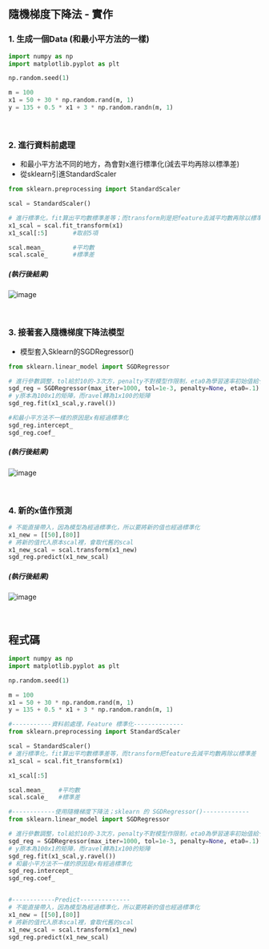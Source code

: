 ## 隨機梯度下降法 - 實作

### 1. 生成一個Data (和最小平方法的一樣)

```Python
import numpy as np
import matplotlib.pyplot as plt

np.random.seed(1) 

m = 100
x1 = 50 + 30 * np.random.rand(m, 1)
y = 135 + 0.5 * x1 + 3 * np.random.randn(m, 1)
```

<br>

### 2. 進行資料前處理
* 和最小平方法不同的地方，為會對x進行標準化(減去平均再除以標準差)
* 從sklearn引進StandardScaler

```Python
from sklearn.preprocessing import StandardScaler

scal = StandardScaler()

# 進行標準化，fit算出平均數標準差等；而transform則是把feature去減平均數再除以標準差
x1_scal = scal.fit_transform(x1)        
x1_scal[:5]       #取前5項

scal.mean_        #平均數
scal.scale_       #標準差
```

##### (執行後結果)              
![image](https://user-images.githubusercontent.com/102600962/182994747-151397f0-c788-4a53-aca6-ad7909ec29eb.png)

<br>

### 3. 接著套入隨機梯度下降法模型
* 模型套入Sklearn的SGDRegressor()

```Python
from sklearn.linear_model import SGDRegressor

# 進行參數調整，tol給於10的-3次方，penalty不對模型作限制，eta0為學習速率初始值給予0.1
sgd_reg = SGDRegressor(max_iter=1000, tol=1e-3, penalty=None, eta0=.1) 
# y原本為100x1的矩陣，而ravel轉為1x100的矩陣
sgd_reg.fit(x1_scal,y.ravel()) 

#和最小平方法不一樣的原因是x有經過標準化
sgd_reg.intercept_
sgd_reg.coef_               
```

##### (執行後結果)                
![image](https://user-images.githubusercontent.com/102600962/182995049-e04ca727-5907-4dd5-9afe-5fcadd0414f3.png)

<br>

### 4. 新的x值作預測

```Python
# 不能直接帶入，因為模型為經過標準化，所以要將新的值也經過標準化
x1_new = [[50],[80]]  
# 將新的值代入原本scal裡，會取代舊的scal
x1_new_scal = scal.transform(x1_new)  
sgd_reg.predict(x1_new_scal)
```

##### (執行後結果)      
![image](https://user-images.githubusercontent.com/102600962/182995225-dcbb0cca-cd1b-4703-ac72-48437e9b22d8.png)

<br>

## 程式碼
```Python
import numpy as np
import matplotlib.pyplot as plt

np.random.seed(1) 

m = 100
x1 = 50 + 30 * np.random.rand(m, 1)
y = 135 + 0.5 * x1 + 3 * np.random.randn(m, 1)

#-----------資料前處理，Feature 標準化--------------
from sklearn.preprocessing import StandardScaler

scal = StandardScaler()
# 進行標準化，fit算出平均數標準差等，而transform把feature去減平均數再除以標準差
x1_scal = scal.fit_transform(x1) 

x1_scal[:5]

scal.mean_    #平均數
scal.scale_   #標準差

#------------使用隨機梯度下降法；sklearn 的 SGDRegressor()-------------
from sklearn.linear_model import SGDRegressor

# 進行參數調整，tol給於10的-3次方，penalty不對模型作限制，eta0為學習速率初始值給予0.1
sgd_reg = SGDRegressor(max_iter=1000, tol=1e-3, penalty=None, eta0=.1) 
# y原本為100x1的矩陣，而ravel轉為1x100的矩陣
sgd_reg.fit(x1_scal,y.ravel()) 
# 和最小平方法不一樣的原因是x有經過標準化
sgd_reg.intercept_
sgd_reg.coef_               


#------------Predict--------------
# 不能直接帶入，因為模型為經過標準化，所以要將新的值也經過標準化
x1_new = [[50],[80]]                            
# 將新的值代入原本scal裡，會取代舊的scal
x1_new_scal = scal.transform(x1_new)           
sgd_reg.predict(x1_new_scal)
```
